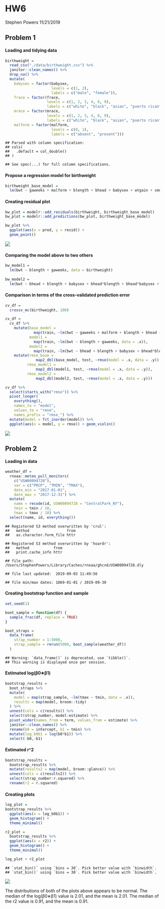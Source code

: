 HW6
================
Stephen Powers
11/21/2019

## Problem 1

#### Loading and tidying data

``` r
birthweight = 
  read_csv("./data/birthweight.csv") %>% 
  janitor::clean_names() %>% 
  drop_na() %>% 
  mutate(
    babysex = factor(babysex, 
                     levels = c(1, 2), 
                     labels = c("male", "female")),
    frace = factor(frace, 
                   levels = c(1, 2, 3, 4, 8, 9), 
                   labels = c("white", "black", "asian", "puerto rican", "other", "unknown")),
    mrace = factor(mrace, 
                   levels = c(1, 2, 3, 4, 8, 9), 
                   labels = c("white", "black", "asian", "puerto rican", "other", "unknown")),
    malform = factor(malform, 
                     levels = c(0, 1), 
                     labels = c("absent", "present")))
```

    ## Parsed with column specification:
    ## cols(
    ##   .default = col_double()
    ## )

    ## See spec(...) for full column specifications.

#### Propose a regression model for birthweight

``` r
birthweight_base_model = 
  lm(bwt ~ gaweeks + malform + blength + bhead + babysex + wtgain + smoken, data = birthweight)
```

#### Creating residual plot

``` r
bw_plot = modelr::add_residuals(birthweight, birthweight_base_model) 
bw_plot = modelr::add_predictions(bw_plot, birthweight_base_model)

bw_plot %>% 
  ggplot(aes(x = pred, y = resid)) + 
  geom_point() 
```

![](HW6_files/figure-gfm/unnamed-chunk-3-1.png)<!-- -->

#### Comparing the model above to two others

``` r
bw_model1 =
  lm(bwt ~ blength + gaweeks, data = birthweight)
  
bw_model2 = 
  lm(bwt ~ bhead + blength + babysex + bhead*blength + bhead*babysex + blength*babysex + bhead*blength*babysex, data = birthweight)
```

#### Comparison in terms of the cross-validated prediction error

``` r
cv_df = 
  crossv_mc(birthweight, 100)

cv_df = 
  cv_df %>% 
    mutate(base_model = 
             map(train, ~lm(bwt ~ gaweeks + malform + blength + bhead + babysex + wtgain + smoken, data = .x)), 
           model1 = 
             map(train, ~lm(bwt ~ blength + gaweeks, data = .x)), 
           model2 = 
             map(train, ~lm(bwt ~ bhead + blength + babysex + bhead*blength + bhead*babysex + blength*babysex + bhead*blength*babysex, data = .x))) %>% 
    mutate(rmse_base = 
              map2_dbl(base_model, test, ~rmse(model = .x, data = .y)),
          rmse_model1 = 
              map2_dbl(model1, test, ~rmse(model = .x, data = .y)),
          rmse_model2 = 
              map2_dbl(model2, test, ~rmse(model = .x, data = .y)))

cv_df %>% 
  select(starts_with("rmse")) %>% 
  pivot_longer(
    everything(),
    names_to = "model", 
    values_to = "rmse",
    names_prefix = "rmse_") %>% 
  mutate(model = fct_inorder(model)) %>% 
  ggplot(aes(x = model, y = rmse)) + geom_violin()
```

![](HW6_files/figure-gfm/unnamed-chunk-5-1.png)<!-- -->

## Problem 2

#### Loading in data

``` r
weather_df = 
  rnoaa::meteo_pull_monitors(
    c("USW00094728"),
    var = c("PRCP", "TMIN", "TMAX"), 
    date_min = "2017-01-01",
    date_max = "2017-12-31") %>%
  mutate(
    name = recode(id, USW00094728 = "CentralPark_NY"),
    tmin = tmin / 10,
    tmax = tmax / 10) %>%
  select(name, id, everything())
```

    ## Registered S3 method overwritten by 'crul':
    ##   method                 from
    ##   as.character.form_file httr

    ## Registered S3 method overwritten by 'hoardr':
    ##   method           from
    ##   print.cache_info httr

    ## file path:          /Users/StephenPowers/Library/Caches/rnoaa/ghcnd/USW00094728.dly

    ## file last updated:  2019-09-03 11:49:56

    ## file min/max dates: 1869-01-01 / 2019-09-30

#### Creating bootstrap function and sample

``` r
set.seed(1)

boot_sample = function(df) {
  sample_frac(df, replace = TRUE)
}

boot_straps = 
  data_frame(
    strap_number = 1:5000,
    strap_sample = rerun(5000, boot_sample(weather_df))
  )
```

    ## Warning: `data_frame()` is deprecated, use `tibble()`.
    ## This warning is displayed once per session.

#### Estimated log(β0∗β1)

``` r
bootstrap_results = 
  boot_straps %>% 
  mutate(
    model = map(strap_sample, ~lm(tmax ~ tmin, data = .x)),
    results = map(model, broom::tidy)
  ) %>% 
  unnest(cols = c(results)) %>%
  select(strap_number, model:estimate) %>% 
  pivot_wider(names_from = term, values_from = estimate) %>%
  janitor::clean_names() %>%
  rename(b0 = intercept, b1 = tmin) %>%
  mutate(log_b0b1 = log(b0*b1)) %>%
  select(-b0,-b1)
```

#### Estimated r^2

``` r
bootstrap_results =
  bootstrap_results %>%
  mutate(results2 = map(model, broom::glance)) %>%
  unnest(cols = c(results2)) %>%
  select(strap_number:r.squared) %>%
  rename(r2 = r.squared)
```

#### Creating plots

``` r
log_plot =
bootstrap_results %>%
  ggplot(aes(x = log_b0b1)) +
  geom_histogram() +
  theme_minimal()

r2_plot = 
  bootstrap_results %>%
  ggplot(aes(x = r2)) + 
  geom_histogram() +
  theme_minimal()

log_plot + r2_plot
```

    ## `stat_bin()` using `bins = 30`. Pick better value with `binwidth`.
    ## `stat_bin()` using `bins = 30`. Pick better value with `binwidth`.

![](HW6_files/figure-gfm/unnamed-chunk-10-1.png)<!-- -->

The distributions of both of the plots above appears to be normal. The
median of the log(β0∗β1) value is 2.01, and the mean is 2.01. The median
of the r2 value is 0.91, and the mean is 0.91.

